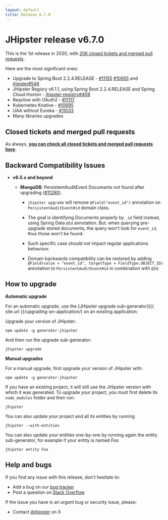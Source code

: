 ```yaml
---
layout: default
title: Release 6.7.0
---
```


JHipster release v6.7.0
==================

This is the 1st release in 2020, with [206 closed tickets and merged pull requests](https://github.com/jhipster/generator-jhipster/issues?q=milestone%3A6.7.0+is%3Aclosed).

Here are the most significant ones:

- Upgrade to Spring Boot 2.2.4.RELEASE - [#11155](https://github.com/jhipster/generator-jhipster/pull/11155) [#10955](https://github.com/jhipster/generator-jhipster/pull/10955) and [jhipster#546](https://github.com/jhipster/jhipster/pull/546)
- JHipster Regisry v6.1.1, using Spring Boot 2.2.4.RELEASE and Spring Cloud Hoxton - [jhipster-registry#408](https://github.com/jhipster/jhipster-registry/pull/408)
- Reactive with OAuth2 - [#11117](https://github.com/jhipster/generator-jhipster/pull/11117)
- Kubernetes Knative - [#10695](https://github.com/jhipster/generator-jhipster/issues/10695)
- UAA without Eureka - [#11033](https://github.com/jhipster/generator-jhipster/pull/11033)
- Many libraries upgrades

Closed tickets and merged pull requests
------------
As always, __[you can check all closed tickets and merged pull requests here](https://github.com/jhipster/generator-jhipster/issues?q=milestone%3A6.7.0+is%3Aclosed)__.

Backward Compatibility Issues
------------

- **v6.5.x and beyond** 

    - **MongoDB**: PersistentAuditEvent Documents not found after upgrading ([#11290](https://github.com/jhipster/generator-jhipster/issues/11290)). 
    
        - `jhipster upgrade` will remove `@Field("event_id")` annotation on `PersistentAuditEvent#id` domain class.
        
        - The goal is identifying Documents properly by    `_id` field instead, using Spring Data `@Id` annotation. But: when querying pre-upgrade stored documents, the query won't look for `event_id`, thus those won't be found.
        
        - Such specific case should not impact regular applications behaviour.
        
        - Domain backwards compatibility can be restored by adding `@Field(value = "event_id", targetType = FieldType.OBJECT_ID)` annotation to `PersistentAuditEvent#id` in combination with `@Id`.


How to upgrade
------------

**Automatic upgrade**

For an automatic upgrade, use the [JHipster upgrade sub-generator]({{ site.url }}/upgrading-an-application/) on an existing application:

Upgrade your version of JHipster:

```
npm update -g generator-jhipster
```

And then run the upgrade sub-generator:

```
jhipster upgrade
```

**Manual upgrades**

For a manual upgrade, first upgrade your version of JHipster with:

```
npm update -g generator-jhipster
```

If you have an existing project, it will still use the JHipster version with which it was generated.
To upgrade your project, you must first delete its `node_modules` folder and then run:

```
jhipster
```

You can also update your project and all its entities by running

```
jhipster --with-entities
```

You can also update your entities one-by-one by running again the entity sub-generator, for example if your entity is named _Foo_

```
jhipster entity Foo
```

Help and bugs
--------------

If you find any issue with this release, don't hesitate to:

- Add a bug on our [bug tracker](https://github.com/jhipster/generator-jhipster/issues?state=open)
- Post a question on [Stack Overflow](http://stackoverflow.com/tags/jhipster/info)

If the issue you have is an urgent bug or security issue, please:

- Contact [@jhipster](https://twitter.com/jhipster) on X
